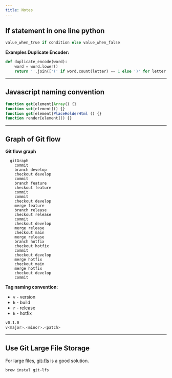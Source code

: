 ```yaml
---
title: Notes
---
```


## If statement in one line python
```python
value_when_true if condition else value_when_false
```

**Examples Duplicate Encoder:**
```python
def duplicate_encode(word):
    word = word.lower()
    return ''.join(['(' if word.count(letter) == 1 else ')' for letter in word])
```

---

## Javascript naming convention

```javascript
function get[element]Array() {}
function set[element]() {}
function get[element]PlaceHolderHtml () {}
function render[element]() {}
```

---

## Graph of Git flow

**Git flow graph**

```mermaid
  gitGraph
    commit
    branch develop
    checkout develop
    commit
    branch feature
    checkout feature
    commit
    commit
    checkout develop
    merge feature
    branch release
    checkout release
    commit
    checkout develop
    merge release
    checkout main
    merge release
    branch hotfix
    checkout hotfix
    commit
    checkout develop
    merge hotfix
    checkout main
    merge hotfix
    checkout develop
    commit
```

**Tag naming convention:**

- `v` - version
- `b` - build
- `r` - release
- `h` - hotfix

```bash
v0.1.0
v<major>.<minor>.<patch>
```

---

## Use Git Large File Storage

For large files, [git-fls](https://git-lfs.github.com/) is a good solution.

  
  ```bash
  brew instal git-lfs
  ```
  
